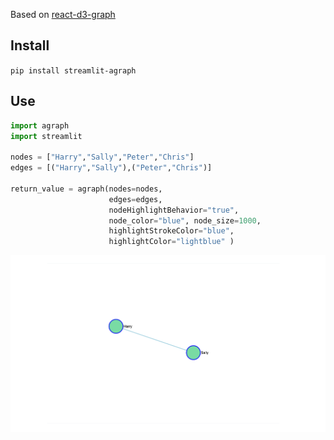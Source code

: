 
Based on [react-d3-graph](https://www.npmjs.com/package/react-d3-graph)


## Install

`pip install streamlit-agraph`

## Use
```python
import agraph
import streamlit

nodes = ["Harry","Sally","Peter","Chris"]
edges = [("Harry","Sally"),("Peter","Chris")]

return_value = agraph(nodes=nodes,
                      edges=edges, 
                      nodeHighlightBehavior="true",
                      node_color="blue", node_size=1000,
                      highlightStrokeColor="blue",
                      highlightColor="lightblue" )
```

![](https://github.com/ChrisChross/streamlit-agraph/blob/master/imgs/example.png)

